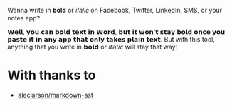 Wanna write in 𝐛𝐨𝐥𝐝 or 𝑖𝑡𝑎𝑙𝑖𝑐 on Facebook, Twitter, LinkedIn, SMS, or your notes app?

𝗪𝗲𝗹𝗹, 𝘆𝗼𝘂 𝗰𝗮𝗻 𝗯𝗼𝗹𝗱 𝘁𝗲𝘅𝘁 𝗶𝗻 𝗪𝗼𝗿𝗱, 𝗯𝘂𝘁 𝗶𝘁 𝘄𝗼𝗻'𝘁 𝘀𝘁𝗮𝘆 𝗯𝗼𝗹𝗱 𝗼𝗻𝗰𝗲 𝘆𝗼𝘂 𝗽𝗮𝘀𝘁𝗲 𝗶𝘁 𝗶𝗻 𝗮𝗻𝘆 𝗮𝗽𝗽 𝘁𝗵𝗮𝘁 𝗼𝗻𝗹𝘆 𝘁𝗮𝗸𝗲𝘀 𝗽𝗹𝗮𝗶𝗻 𝘁𝗲𝘅𝘁. But with this tool, anything that you write in 𝗯𝗼𝗹𝗱 or 𝘪𝘵𝘢𝘭𝘪𝘤 will stay that way!

# With thanks to

* [aleclarson/markdown-ast](https://github.com/aleclarson/markdown-ast/)
